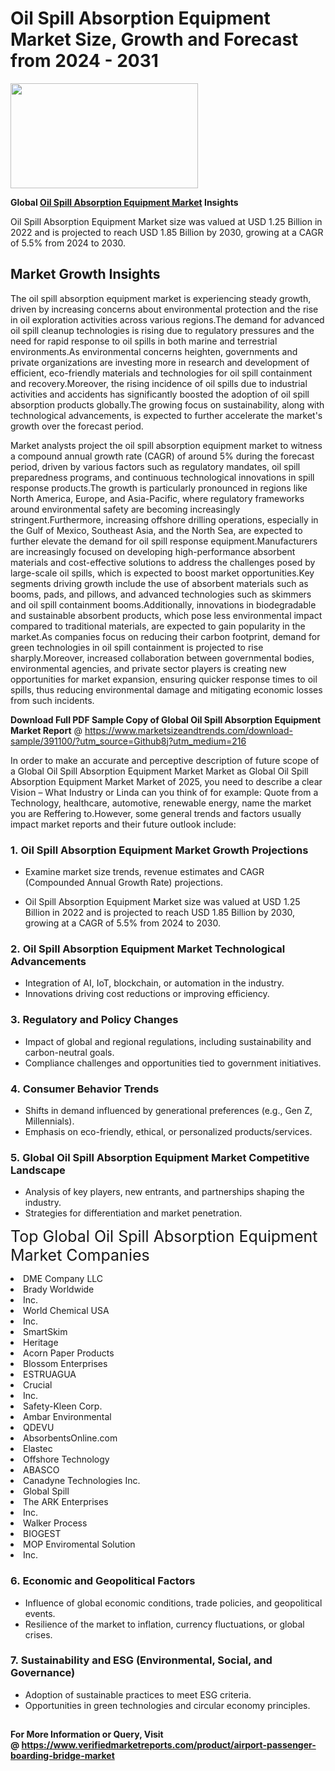 <H1>Oil Spill Absorption Equipment Market Size, Growth and Forecast from 2024 - 2031</H1><img class="aligncenter size-medium wp-image-584254" src="https://thirdeyenews.in/wp-content/uploads/2024/09/Global-Market-Research-300x168.jpeg" alt="" width="300" height="168" /><p><strong>Global&nbsp;<a href="https://www.marketsizeandtrends.com/download-sample/391100/?utm_source=Github8j?utm_medium=216">Oil Spill Absorption Equipment Market</a> Insights</strong></p><p>Oil Spill Absorption Equipment Market size was valued at USD 1.25 Billion in 2022 and is projected to reach USD 1.85 Billion by 2030, growing at a CAGR of 5.5% from 2024 to 2030.</p><p><h2>Market Growth Insights</h2> <p>The oil spill absorption equipment market is experiencing steady growth, driven by increasing concerns about environmental protection and the rise in oil exploration activities across various regions.The demand for advanced oil spill cleanup technologies is rising due to regulatory pressures and the need for rapid response to oil spills in both marine and terrestrial environments.As environmental concerns heighten, governments and private organizations are investing more in research and development of efficient, eco-friendly materials and technologies for oil spill containment and recovery.Moreover, the rising incidence of oil spills due to industrial activities and accidents has significantly boosted the adoption of oil spill absorption products globally.The growing focus on sustainability, along with technological advancements, is expected to further accelerate the market's growth over the forecast period.</p> <p>Market analysts project the oil spill absorption equipment market to witness a compound annual growth rate (CAGR) of around 5% during the forecast period, driven by various factors such as regulatory mandates, oil spill preparedness programs, and continuous technological innovations in spill response products.The growth is particularly pronounced in regions like North America, Europe, and Asia-Pacific, where regulatory frameworks around environmental safety are becoming increasingly stringent.Furthermore, increasing offshore drilling operations, especially in the Gulf of Mexico, Southeast Asia, and the North Sea, are expected to further elevate the demand for oil spill response equipment.Manufacturers are increasingly focused on developing high-performance absorbent materials and cost-effective solutions to address the challenges posed by large-scale oil spills, which is expected to boost market opportunities.Key segments driving growth include the use of absorbent materials such as booms, pads, and pillows, and advanced technologies such as skimmers and oil spill containment booms.Additionally, innovations in biodegradable and sustainable absorbent products, which pose less environmental impact compared to traditional materials, are expected to gain popularity in the market.As companies focus on reducing their carbon footprint, demand for green technologies in oil spill containment is projected to rise sharply.Moreover, increased collaboration between governmental bodies, environmental agencies, and private sector players is creating new opportunities for market expansion, ensuring quicker response times to oil spills, thus reducing environmental damage and mitigating economic losses from such incidents.</p> <p><span class=""><strong>Download Full PDF Sample Copy of Global Oil Spill Absorption Equipment Market Report</strong> @ <a href="https://www.marketsizeandtrends.com/download-sample/391100/?utm_source=Github8j?utm_medium=216" target="_blank">https://www.marketsizeandtrends.com/download-sample/391100/?utm_source=Github8j?utm_medium=216</a></span></p><p>In order to make an accurate and perceptive description of future scope of a Global&nbsp;Oil Spill Absorption Equipment Market Market as Global&nbsp;Oil Spill Absorption Equipment Market Market of 2025, you need to describe a clear Vision &ndash; What Industry or Linda can you think of for example: Quote from a Technology, healthcare, automotive, renewable energy, name the market you are Reffering to.However, some general trends and factors usually impact market reports and their future outlook include:</p><h3>1.&nbsp;<strong>Oil Spill Absorption Equipment Market Growth Projections</strong></h3><ul><li>Examine market size trends, revenue estimates and CAGR (Compounded Annual Growth Rate) projections.</li><li><p>Oil Spill Absorption Equipment Market size was valued at USD 1.25 Billion in 2022 and is projected to reach USD 1.85 Billion by 2030, growing at a CAGR of 5.5% from 2024 to 2030.</p></li></ul><h3>2.&nbsp;<strong>Oil Spill Absorption Equipment Market Technological Advancements</strong></h3><ul><li>Integration of AI, IoT, blockchain, or automation in the industry.</li><li>Innovations driving cost reductions or improving efficiency.</li></ul><h3>3.&nbsp;<strong>Regulatory and Policy Changes</strong></h3><ul><li>Impact of global and regional regulations, including sustainability and carbon-neutral goals.</li><li>Compliance challenges and opportunities tied to government initiatives.</li></ul><h3>4.&nbsp;<strong>Consumer Behavior Trends</strong></h3><ul><li>Shifts in demand influenced by generational preferences (e.g., Gen Z, Millennials).</li><li>Emphasis on eco-friendly, ethical, or personalized products/services.</li></ul><h3>5.&nbsp;<strong>Global Oil Spill Absorption Equipment Market Competitive Landscape</strong></h3><ul><li>Analysis of key players, new entrants, and partnerships shaping the industry.</li><li>Strategies for differentiation and market penetration.</li></ul><p data-pm-slice="1 1 []"><span style="color: inherit; font-family: inherit; font-size: 25px;">Top Global Oil Spill Absorption Equipment Market Companies</span></p><div class="" data-test-id=""><p><li>DME Company LLC</li><li> Brady Worldwide</li><li> Inc.</li><li> World Chemical USA</li><li> Inc.</li><li> SmartSkim</li><li> Heritage</li><li> Acorn Paper Products</li><li> Blossom Enterprises</li><li> ESTRUAGUA</li><li> Crucial</li><li> Inc.</li><li> Safety-Kleen Corp.</li><li> Ambar Environmental</li><li> QDEVU</li><li> AbsorbentsOnline.com</li><li> Elastec</li><li> Offshore Technology</li><li> ABASCO</li><li> Canadyne Technologies Inc.</li><li> Global Spill</li><li> The ARK Enterprises</li><li> Inc.</li><li> Walker Process</li><li> BIOGEST</li><li> MOP Enviromental Solution</li><li>Inc.</li></p></div><h3>6.&nbsp;<strong>Economic and Geopolitical Factors</strong></h3><ul><li>Influence of global economic conditions, trade policies, and geopolitical events.</li><li>Resilience of the market to inflation, currency fluctuations, or global crises.</li></ul><h3>7.&nbsp;<strong>Sustainability and ESG (Environmental, Social, and Governance)</strong></h3><ul><li>Adoption of sustainable practices to meet ESG criteria.</li><li>Opportunities in green technologies and circular economy principles.</li></ul><h2><strong style="font-size: 14px;">For More Information or Query, Visit @&nbsp;</strong><a style="background-color: #ffffff; font-size: 14px;" href="https://www.marketsizeandtrends.com/report/oil-spill-absorption-equipment-market/" target="_blank">https://www.verifiedmarketreports.com/product/airport-passenger-boarding-bridge-market</a></h2>